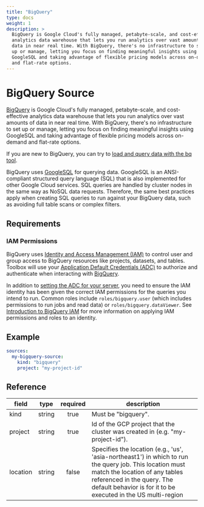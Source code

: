```yaml
---
title: "BigQuery"
type: docs
weight: 1
description: >
  BigQuery is Google Cloud's fully managed, petabyte-scale, and cost-effective
  analytics data warehouse that lets you run analytics over vast amounts of 
  data in near real time. With BigQuery, there's no infrastructure to set 
  up or manage, letting you focus on finding meaningful insights using 
  GoogleSQL and taking advantage of flexible pricing models across on-demand 
  and flat-rate options.
---
```


# BigQuery Source

[BigQuery][bigquery-docs] is Google Cloud's fully managed, petabyte-scale,
and cost-effective analytics data warehouse that lets you run analytics
over vast amounts of data in near real time. With BigQuery, there's no
infrastructure to set up or manage, letting you focus on finding meaningful
insights using GoogleSQL and taking advantage of flexible pricing models
across on-demand and flat-rate options.

If you are new to BigQuery, you can try to
[load and query data with the bq tool][bigquery-quickstart-cli].

BigQuery uses [GoogleSQL][bigquery-googlesql] for querying data. GoogleSQL
is an ANSI-compliant structured query language (SQL) that is also implemented
for other Google Cloud services. SQL queries are handled by cluster nodes
in the same way as NoSQL data requests. Therefore, the same best practices
apply when creating SQL queries to run against your BigQuery data, such as
avoiding full table scans or complex filters.

[bigquery-docs]: https://cloud.google.com/bigquery/docs
[bigquery-quickstart-cli]: https://cloud.google.com/bigquery/docs/quickstarts/quickstart-command-line
[bigquery-googlesql]: https://cloud.google.com/bigquery/docs/reference/standard-sql/

## Requirements

### IAM Permissions

BigQuery uses [Identity and Access Management (IAM)][iam-overview] to control
user and group access to BigQuery resources like projects, datasets, and tables.
Toolbox will use your [Application Default Credentials (ADC)][adc] to authorize
and authenticate when interacting with [BigQuery][bigquery-docs].

In addition to [setting the ADC for your server][set-adc], you need to ensure
the IAM identity has been given the correct IAM permissions for the queries
you intend to run. Common roles include `roles/bigquery.user` (which includes
permissions to run jobs and read data) or `roles/bigquery.dataViewer`. See
[Introduction to BigQuery IAM][grant-permissions] for more information on
applying IAM permissions and roles to an identity.

[iam-overview]: https://cloud.google.com/bigquery/docs/access-control
[adc]: https://cloud.google.com/docs/authentication#adc
[set-adc]: https://cloud.google.com/docs/authentication/provide-credentials-adc
[grant-permissions]: https://cloud.google.com/bigquery/docs/access-control

## Example

```yaml
sources:
  my-bigquery-source:
    kind: "bigquery"
    project: "my-project-id"
```

## Reference

| **field** | **type** | **required** | **description**                                                               |
|-----------|:--------:|:------------:|-------------------------------------------------------------------------------|
| kind      |  string  |     true     | Must be "bigquery".                                                           |
| project   |  string  |     true     | Id of the GCP project that the cluster was created in (e.g. "my-project-id"). |
| location  |  string  |    false     | Specifies the location (e.g., 'us', 'asia-northeast1') in which to run the query job. This location must match the location of any tables referenced in the query. The default behavior is for it to be executed in the US multi-region |
